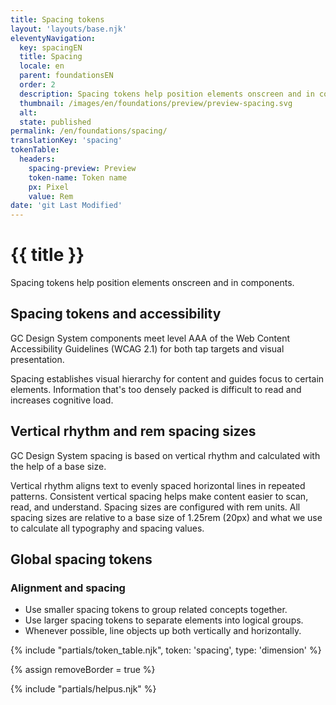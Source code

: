 ```yaml
---
title: Spacing tokens
layout: 'layouts/base.njk'
eleventyNavigation:
  key: spacingEN
  title: Spacing
  locale: en
  parent: foundationsEN
  order: 2
  description: Spacing tokens help position elements onscreen and in components.
  thumbnail: /images/en/foundations/preview/preview-spacing.svg
  alt:
  state: published
permalink: /en/foundations/spacing/
translationKey: 'spacing'
tokenTable:
  headers:
    spacing-preview: Preview
    token-name: Token name
    px: Pixel
    value: Rem
date: 'git Last Modified'
---
```


# {{ title }}

Spacing tokens help position elements onscreen and in components.

## Spacing tokens and accessibility

GC Design System components meet level AAA of the <gcds-link external href="{{ links.wcagTargetSize }}" target="_blank">Web Content Accessibility Guidelines (WCAG 2.1)</gcds-link> for both tap targets and visual presentation.

Spacing establishes visual hierarchy for content and guides focus to certain elements. Information that's too densely packed is difficult to read and increases cognitive load.

## Vertical rhythm and rem spacing sizes

GC Design System spacing is based on vertical rhythm and calculated with the help of a base size.

Vertical rhythm aligns text to evenly spaced horizontal lines in repeated patterns. Consistent vertical spacing helps make content easier to scan, read, and understand. Spacing sizes are configured with rem units. All spacing sizes are relative to a base size of 1.25rem (20px) and what we use to calculate all typography and spacing values.

## Global spacing tokens

### Alignment and spacing

- Use smaller spacing tokens to group related concepts together.
- Use larger spacing tokens to separate elements into logical groups.
- Whenever possible, line objects up both vertically and horizontally.

{% include "partials/token_table.njk", token: 'spacing', type: 'dimension' %}

{% assign removeBorder = true %}

{% include "partials/helpus.njk" %}
